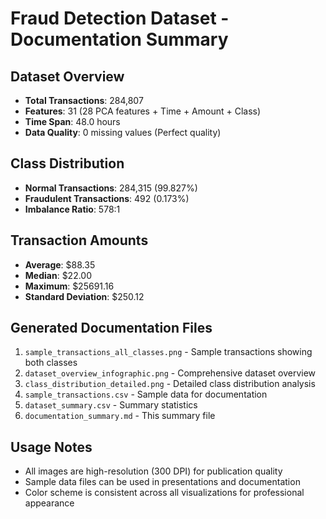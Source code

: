 
# Fraud Detection Dataset - Documentation Summary

## Dataset Overview
- **Total Transactions**: 284,807
- **Features**: 31 (28 PCA features + Time + Amount + Class)
- **Time Span**: 48.0 hours
- **Data Quality**: 0 missing values (Perfect quality)

## Class Distribution
- **Normal Transactions**: 284,315 (99.827%)
- **Fraudulent Transactions**: 492 (0.173%)
- **Imbalance Ratio**: 578:1

## Transaction Amounts
- **Average**: $88.35
- **Median**: $22.00
- **Maximum**: $25691.16
- **Standard Deviation**: $250.12

## Generated Documentation Files
1. `sample_transactions_all_classes.png` - Sample transactions showing both classes
2. `dataset_overview_infographic.png` - Comprehensive dataset overview
3. `class_distribution_detailed.png` - Detailed class distribution analysis
4. `sample_transactions.csv` - Sample data for documentation
5. `dataset_summary.csv` - Summary statistics
6. `documentation_summary.md` - This summary file

## Usage Notes
- All images are high-resolution (300 DPI) for publication quality
- Sample data files can be used in presentations and documentation
- Color scheme is consistent across all visualizations for professional appearance
